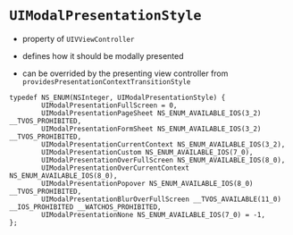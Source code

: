 # `UIModalPresentationStyle`

* property of `UIVViewController`

* defines how it should be modally presented
* can be overrided by the presenting view controller from `providesPresentationContextTransitionStyle`


```objc
typedef NS_ENUM(NSInteger, UIModalPresentationStyle) {
        UIModalPresentationFullScreen = 0,
        UIModalPresentationPageSheet NS_ENUM_AVAILABLE_IOS(3_2) __TVOS_PROHIBITED,
        UIModalPresentationFormSheet NS_ENUM_AVAILABLE_IOS(3_2) __TVOS_PROHIBITED,
        UIModalPresentationCurrentContext NS_ENUM_AVAILABLE_IOS(3_2),
        UIModalPresentationCustom NS_ENUM_AVAILABLE_IOS(7_0),
        UIModalPresentationOverFullScreen NS_ENUM_AVAILABLE_IOS(8_0),
        UIModalPresentationOverCurrentContext NS_ENUM_AVAILABLE_IOS(8_0),
        UIModalPresentationPopover NS_ENUM_AVAILABLE_IOS(8_0) __TVOS_PROHIBITED,
        UIModalPresentationBlurOverFullScreen __TVOS_AVAILABLE(11_0) __IOS_PROHIBITED __WATCHOS_PROHIBITED,
        UIModalPresentationNone NS_ENUM_AVAILABLE_IOS(7_0) = -1,
};
```
